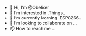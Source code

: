 - 👋 Hi, I’m @Obelixer
- 👀 I’m interested in .Things..
- 🌱 I’m currently learning .ESP8266..
- 💞️ I’m looking to collaborate on ...
- 📫 How to reach me ...

<!---
Obelixer/Obelixer is a ✨ special ✨ repository because its `README.md` (this file) appears on your GitHub profile.
You can click the Preview link to take a look at your changes.
--->
